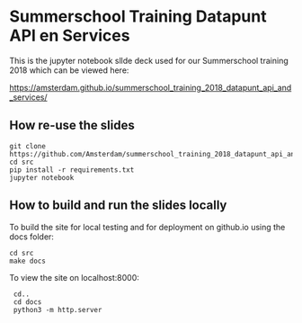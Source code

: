 # Summerschool Training Datapunt API en Services

This is the jupyter notebook sllde deck used for our Summerschool training 2018 which can be viewed here: 

https://amsterdam.github.io/summerschool_training_2018_datapunt_api_and_services/

## How re-use the slides
 
```
git clone https://github.com/Amsterdam/summerschool_training_2018_datapunt_api_and_services.git
cd src 
pip install -r requirements.txt
jupyter notebook 
```

## How to build and run the slides locally

To build the site for local testing and for deployment on github.io using the docs folder:
```
cd src
make docs
```

To view the site on localhost:8000:
```
 cd..
 cd docs
 python3 -m http.server
```
